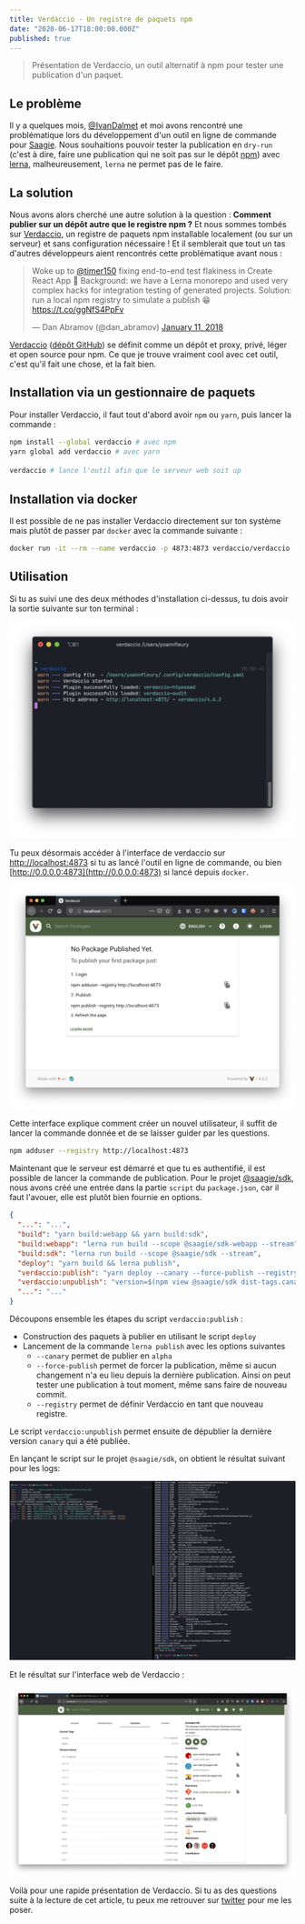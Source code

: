 ```yaml
---
title: Verdaccio - Un registre de paquets npm
date: "2020-06-17T18:00:00.000Z"
published: true
---
```


> Présentation de Verdaccio, un outil alternatif à npm pour tester
> une publication d'un paquet.

## Le problème

Il y a quelques mois, [@IvanDalmet](https://twitter.com/IvanDalmet) et moi avons rencontré une problématique lors du développement d'un outil en ligne de commande pour [Saagie](https://www.saagie.com/). Nous souhaitions pouvoir tester la publication en `dry-run` (c'est à dire, faire une publication qui ne soit pas sur le dépôt [npm](https://www.npmjs.com/)) avec [lerna](https://github.com/lerna/lerna), malheureusement, `lerna` ne permet pas de le faire.

## La solution

Nous avons alors cherché une autre solution à la question : **Comment publier sur un dépôt autre que le registre npm ?** Et nous sommes tombés sur [Verdaccio](https://verdaccio.org/), un registre de paquets npm installable localement (ou sur un serveur) et sans configuration nécessaire ! Et il semblerait que tout un tas d'autres développeurs aient rencontrés cette problématique avant nous :

<blockquote class="twitter-tweet"><p lang="en" dir="ltr">Woke up to <a href="https://twitter.com/timer150?ref_src=twsrc%5Etfw">@timer150</a> fixing end-to-end test flakiness in Create React App 👏 Background: we have a Lerna monorepo and used very complex hacks for integration testing of generated projects. Solution: run a local npm registry to simulate a publish 😁 <a href="https://t.co/ggNfS4PpFv">https://t.co/ggNfS4PpFv</a></p>&mdash; Dan Abramov (@dan_abramov) <a href="https://twitter.com/dan_abramov/status/951427300070916096?ref_src=twsrc%5Etfw">January 11, 2018</a></blockquote> <script async src="https://platform.twitter.com/widgets.js" charset="utf-8"></script>

[Verdaccio](https://verdaccio.org/en/) ([dépôt GitHub](https://github.com/verdaccio/verdaccio)) se définit comme un dépôt et proxy, privé, léger et open source pour npm. Ce que je trouve vraiment cool avec cet outil, c'est qu'il fait une chose, et la fait bien.

## Installation via un gestionnaire de paquets

Pour installer Verdaccio, il faut tout d'abord avoir `npm` ou `yarn`, puis lancer la commande :

```bash
npm install --global verdaccio # avec npm
yarn global add verdaccio # avec yarn

verdaccio # lance l'outil afin que le serveur web soit up
```

## Installation via docker

Il est possible de ne pas installer Verdaccio directement sur ton système mais plutôt de passer par `docker` avec la commande suivante :

```bash
docker run -it --rm --name verdaccio -p 4873:4873 verdaccio/verdaccio
```

## Utilisation

Si tu as suivi une des deux méthodes d'installation ci-dessus, tu dois avoir la sortie suivante sur ton terminal :

![Verdaccio simple output](./verdaccio-simple-output.png)

Tu peux désormais accéder à l'interface de verdaccio sur [http://localhost:4873](http://localhost:4873) si tu as lancé l'outil en ligne de commande, ou bien [http://0.0.0.0:4873](http://0.0.0.0:4873) si lancé depuis `docker`.

![Verdaccio web output](./verdaccio-web-output.png)

Cette interface explique comment créer un nouvel utilisateur, il suffit de lancer la commande donnée et de se laisser guider par les questions.

```bash
npm adduser --registry http://localhost:4873
```

Maintenant que le serveur est démarré et que tu es authentifié, il est possible de lancer la commande de publication. Pour le projet [@saagie/sdk](https://github.com/saagie/sdk), nous avons créé une entrée dans la partie `script` du `package.json`, car il faut l'avouer, elle est plutôt bien fournie en options.

```json
{
  "...": "...",
  "build": "yarn build:webapp && yarn build:sdk",
  "build:webapp": "lerna run build --scope @saagie/sdk-webapp --stream",
  "build:sdk": "lerna run build --scope @saagie/sdk --stream",
  "deploy": "yarn build && lerna publish",
  "verdaccio:publish": "yarn deploy --canary --force-publish --registry http://localhost:4873",
  "verdaccio:unpublish": "version=$(npm view @saagie/sdk dist-tags.canary --registry http://localhost:4873) && npm unpublish @saagie/sdk@${version} --registry=http://localhost:4873",
  "...": "..."
}
```

Découpons ensemble les étapes du script `verdaccio:publish` :

- Construction des paquets à publier en utilisant le script `deploy`
- Lancement de la commande `lerna publish` avec les options suivantes
    - `--canary` permet de publier en `alpha`
    - `--force-publish` permet de forcer la publication, même si aucun changement n'a eu lieu depuis la dernière publication. Ainsi on peut tester une publication à tout moment, même sans faire de nouveau commit.
    - `--registry` permet de définir Verdaccio en tant que nouveau registre.

Le script `verdaccio:unpublish` permet ensuite de dépublier la dernière version `canary` qui a été publiée.

En lançant le script sur le projet `@saagie/sdk`, on obtient le résultat suivant pour les logs:

![Verdaccio result output](./verdaccio-result-output.png)

Et le résultat sur l'interface web de Verdaccio :

![Verdaccio result web output](./verdaccio-result-web-output.png)

Voilà pour une rapide présentation de Verdaccio. Si tu as des questions suite à la lecture de cet article, tu peux me retrouver sur [twitter](https://twitter.com/YoannFleuryDev) pour me les poser.
